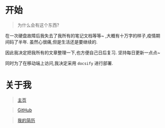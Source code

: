 # 开始
> 为什么会有这个东西?

在一次硬盘故障后我失去了我所有的笔记文档等等~ ,大概有十万字的样子,疫情期间码了半年. 虽然心很痛,但是生活还是要继续的.

因此我决定把我所有的文章整理一下,也方便自己日后复习. 坚持每日更新一点点~

同时为了在移动端上访问,我决定采用 `docsify`  进行部署.
# 关于我
> [主页](https://www.bupt.site/)

> [GitHub](https://github.com/wangzhigang1999)

> [我的简历](https://www.baidu.com)